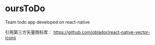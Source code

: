 # oursToDo
Team todo app
developed on react-native

引用第三方矢量图标库：
https://github.com/oblador/react-native-vector-icons